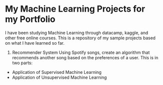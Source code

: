 # My Machine Learning Projects for my Portfolio

I have been studying Machine Learning through datacamp, kaggle, and other free online courses. This is a repository of my sample projects based on what I have learned so far.

1. Recommender System
Using Spotify songs, create an algorithm that recommends another song based on the preferences of a user. 
This is in two parts:
- Application of Supervised Machine Learning
- Application of Unsupervised Machine Learning
